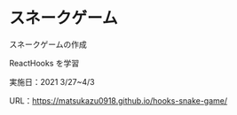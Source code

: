 # スネークゲーム

スネークゲームの作成

ReactHooks を学習

実施日：2021 3/27~4/3

URL：https://matsukazu0918.github.io/hooks-snake-game/
